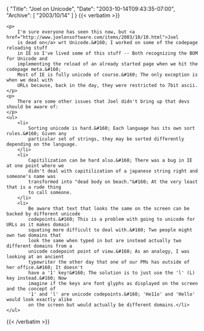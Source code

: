 {
  "Title": "Joel on Unicode",
  "Date": "2003-10-14T09:43:35-07:00",
  "Archive": [
    "2003/10/14"
  ]
}
{{< verbatim >}}

    <p>
        I'm sure everyone has seen this now, but <a href="http://www.joelonsoftware.com/items/2003/10/10.html">Joel
        is dead on</a> wrt Unicode.&#160; I worked on some of the codepage reloading stuff
        in IE so I've lived some of this stuff -- Both recognizing the BOM for Unicode and
        implementing the reload of an already started page when we hit the codepage meta.&#160;
        Most of IE is fully unicode of course.&#160; The only exception is when we deal with
        URLs because, back in the day, they were restricted to 7bit ascii. 
    </p>
    <p>
        There are some other issues that Joel didn't bring up that devs should be aware of: 
    </p>
    <ul>
        <li>
            Sorting unicode is hard.&#160; Each language has its own sort rules.&#160; Given any
            particular set of strings, they may be sorted differently depending on the language. 
        </li>
        <li>
            Capitilization can be hard also.&#160; There was a bug in IE at one point where we
            didn't deal with capitilization of a japanese string right and someone's name was
            transformed into "dead body on beach."&#160; At the very least that is a rude thing
            to call someone. 
        </li>
        <li>
            Be aware that text that looks the same on the screen can be backed by different unicode
            codepoints.&#160; This is a problem with going to unicode for URLs as it makes domain
            squating more difficult to deal with.&#160; Two people might own two domains that
            look the same when typed in but are instead actually two different domains from a
            unicode codepoint point of view.&#160; As an analogy, I was looking at an ancient
            typewriter the other day that one of our PMs has outside of her office.&#160; It doesn't
            have a '1' key!&#160; The solution is to just use the 'l' (L) key instead.&#160; Now
            imagine if the keys are font glyphs as displayed on the screen and the concept of
            '1' and 'l' are unicode codepoints.&#160; 'He11o' and 'Hello' would look exactly alike
            on the screen but would actually be different domains.</li>
    </ul>

{{< /verbatim >}}
